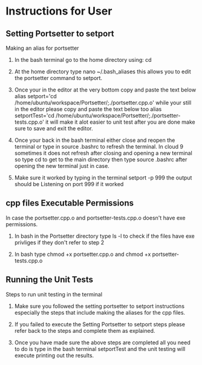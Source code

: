 Instructions for User
=====================

Setting Portsetter to setport
-----------------------------
Making an alias for portsetter

1. In the bash terminal go to the home directory using: cd

2. At the home directory type nano ~/.bash_aliases this allows you to edit 
the portsetter command to setport.

3. Once your in the editor at the very bottom copy and paste the text below
alias setport='cd /home/ubuntu/workspace/Portsetter/;./portsetter.cpp.o'
while your still in the editor please copy and paste the text below too
alias setportTest='cd /home/ubuntu/workspace/Portsetter/;./portsetter-tests.cpp.o'
it will make it alot easier to unit test after you are done make sure to save 
and exit the editor.

4. Once your back in the bash terminal either close and reopen the terminal or
type in source .bashrc to refresh the terminal. In cloud 9 sometimes
it does not refresh after closing and opening a new terminal so type cd to get 
to the main directory then type source .bashrc after opening the new terminal 
just in case.

5. Make sure it worked by typing in the terminal setport -p 999 the output should
be Listening on port 999 if it worked


cpp files Executable Permissions
--------------------------------

In case the portsetter.cpp.o and portsetter-tests.cpp.o doesn't have exe
permissions.

1. In bash in the Portsetter directory type ls -l to check if the files have 
exe privliges if they don't refer to step 2

2. In bash type chmod +x portsetter.cpp.o and chmod +x portsetter-tests.cpp.o


Running the Unit Tests
----------------------
Steps to run unit testing in the terminal

1. Make sure you followed the setting portsetter to setport instructions
especially the steps that include making the aliases for the cpp files.

2. If you failed to execute the Setting Portsetter to setport steps please
refer back to the steps and complete them as explained.

3. Once you have made sure the above steps are completed all you need to do is 
type in the bash terminal setportTest and the unit testing will execute 
printing out the results.
